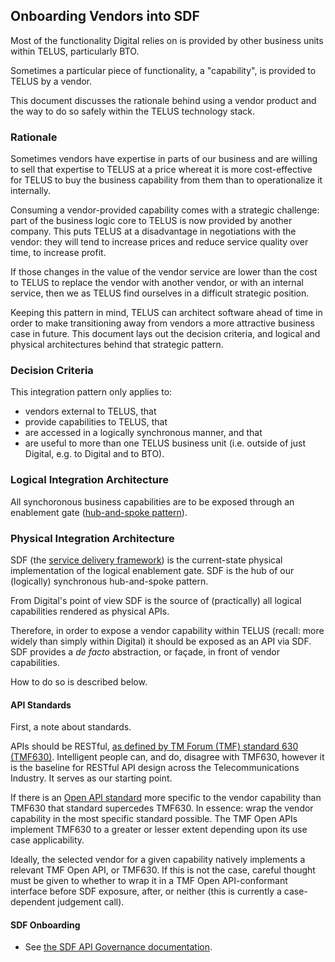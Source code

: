 ## Onboarding Vendors into SDF

Most of the functionality Digital relies on is provided by other business units within TELUS, particularly BTO.

Sometimes a particular piece of functionality, a "capability", is provided to TELUS by a vendor.

This document discusses the rationale behind using a vendor product and the way to do so safely within the TELUS technology stack.

### Rationale

Sometimes vendors have expertise in parts of our business and are willing to sell that expertise to TELUS at a price whereat it is more cost-effective for TELUS to buy the business capability from them than to operationalize it internally.

Consuming a vendor-provided capability comes with a strategic challenge: part of the business logic core to TELUS is now provided by another company. This puts TELUS at a disadvantage in negotiations with the vendor: they will tend to increase prices and reduce service quality over time, to increase profit.

If those changes in the value of the vendor service are lower than the cost to TELUS to replace the vendor with another vendor, or with an internal service, then we as TELUS find ourselves in a difficult strategic position.

Keeping this pattern in mind, TELUS can architect software ahead of time in order to make transitioning away from vendors a more attractive business case in future. This document lays out the decision criteria, and logical and physical architectures behind that strategic pattern.

### Decision Criteria

This integration pattern only applies to:

- vendors external to TELUS, that 
- provide capabilities to TELUS, that
- are accessed in a logically synchronous manner, and that
- are useful to more than one TELUS business unit (i.e. outside of just Digital, e.g. to Digital and to BTO).

### Logical Integration Architecture

All synchoronous business capabilities are to be exposed through an enablement gate ([hub-and-spoke pattern](http://www.enterpriseintegrationpatterns.com/ramblings/03_hubandspoke.html)).

### Physical Integration Architecture

SDF (the [service delivery framework](http://go/sdf)) is the current-state physical implementation of the logical enablement gate. SDF is the hub of our (logically) synchronous hub-and-spoke pattern.

From Digital's point of view SDF is the source of (practically) all logical capabilities rendered as physical APIs.

Therefore, in order to expose a vendor capability within TELUS (recall: more widely than simply within Digital) it should be exposed as an API via SDF. SDF provides a _de facto_ abstraction, or façade, in front of vendor capabilities.

How to do so is described below.

#### API Standards

First, a note about standards.

APIs should be RESTful, [as defined by TM Forum (TMF) standard 630 (TMF630)](https://www.tmforum.org/resources/standard/tmf630-api-design-guidelines-3-0-r17-5-0/). Intelligent people can, and do, disagree with TMF630, however it is the baseline for RESTful API design across the Telecommunications Industry. It serves as our starting point.

If there is an [Open API standard](https://projects.tmforum.org/wiki/display/API/Open+API+Table?_ga=2.135202227.302817916.1523970242-590607174.1523970242) more specific to the vendor capability than TMF630 that standard supercedes TMF630. In essence: wrap the vendor capability in the most specific standard possible. The TMF Open APIs implement TMF630 to a greater or lesser extent depending upon its use case applicability.

Ideally, the selected vendor for a given capability natively implements a relevant TMF Open API, or TMF630. If this is not the case, careful thought must be given to whether to wrap it in a TMF Open API-conformant interface before SDF exposure, after, or neither (this is currently a case-dependent judgement call).

#### SDF Onboarding

- See [the SDF API Governance documentation](http://habitat.tmi.telus.com/collaborate/display/sdf/API+Governance).
